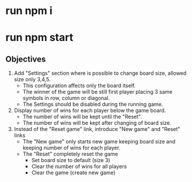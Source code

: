 # run npm i

# run npm start

## Objectives

1. Add "Settings" section where is possible to change board size, allowed size only 3,4,5.
   - This configuration affects only the board itself.
   - The winner of the game will be still first player placing 3 same symbols in row, column or diagonal.
   - The Settings should be disabled during the running game.
2. Display number of wins for each player below the game board.
   - The number of wins will be kept until the "Reset".
   - The number of wins will be kept after changing of board size.
3. Instead of the "Reset game" link, introduce "New game" and "Reset" links
   - The "New game" only starts new game keeping board size and keeping number of wins for each player.
   - The "Reset" completely reset the game
     - Set board size to default (size 3)
     - Clear the number of wins for all players
     - Clear the game (create new game)

